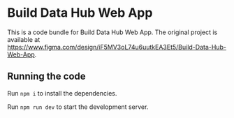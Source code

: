 
  # Build Data Hub Web App

  This is a code bundle for Build Data Hub Web App. The original project is available at https://www.figma.com/design/iF5MV3oL74u6uutkEA3Et5/Build-Data-Hub-Web-App.

  ## Running the code

  Run `npm i` to install the dependencies.

  Run `npm run dev` to start the development server.
  